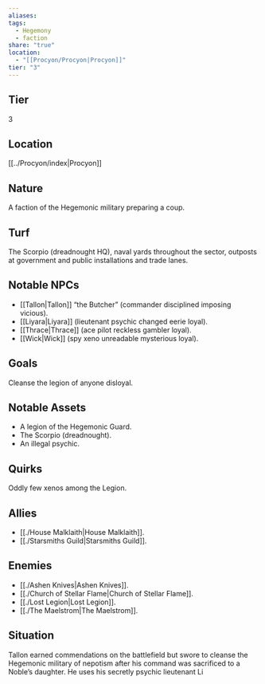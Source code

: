 ```yaml
---
aliases: 
tags:
  - Hegemony
  - faction
share: "true"
location:
  - "[[Procyon/Procyon|Procyon]]"
tier: "3"
---
```

## Tier

3

## Location

[[../Procyon/index|Procyon]]

## Nature

A faction of the Hegemonic military preparing a coup.

## Turf

The Scorpio (dreadnought HQ), naval yards throughout the sector, outposts at government and public installations and trade lanes.

## Notable NPCs

- [[Tallon|Tallon]] “the Butcher” (commander disciplined imposing vicious).
- [[Liyara|Liyara]] (lieutenant psychic changed eerie loyal).
- [[Thrace|Thrace]] (ace pilot reckless gambler loyal).
- [[Wick|Wick]] (spy xeno unreadable mysterious loyal).

## Goals

Cleanse the legion of anyone disloyal.

## Notable Assets

- A legion of the Hegemonic Guard.
- The Scorpio (dreadnought).
- An illegal psychic.


## Quirks

Oddly few xenos among the Legion.

## Allies

- [[./House Malklaith|House Malklaith]].
- [[./Starsmiths Guild|Starsmiths Guild]].


## Enemies

- [[./Ashen Knives|Ashen Knives]].
- [[./Church of Stellar Flame|Church of Stellar Flame]].
- [[./Lost Legion|Lost Legion]].
- [[./The Maelstrom|The Maelstrom]].


## Situation

Tallon earned commendations on the battlefield but swore to cleanse the Hegemonic military of nepotism after his command was sacrificed to a Noble’s daughter. He uses his secretly psychic lieutenant Li
